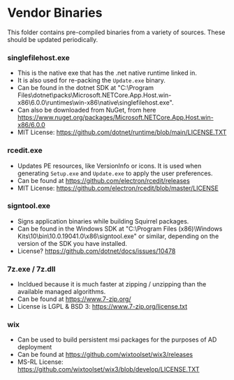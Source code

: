 # Vendor Binaries
This folder contains pre-compiled binaries from a variety of sources. These should be updated periodically.

### singlefilehost.exe
- This is the native exe that has the .net native runtime linked in. 
- It is also used for re-packing the `Update.exe` binary.
- Can be found in the dotnet SDK at "C:\Program Files\dotnet\packs\Microsoft.NETCore.App.Host.win-x86\6.0.0\runtimes\win-x86\native\singlefilehost.exe".
- Can also be downloaded from NuGet, from here https://www.nuget.org/packages/Microsoft.NETCore.App.Host.win-x86/6.0.0
- MIT License: https://github.com/dotnet/runtime/blob/main/LICENSE.TXT

### rcedit.exe
- Updates PE resources, like VersionInfo or icons. It is used when generating `Setup.exe` and `Update.exe` to apply the user preferences.
- Can be found at https://github.com/electron/rcedit/releases
- MIT License: https://github.com/electron/rcedit/blob/master/LICENSE

### signtool.exe
- Signs application binaries while building Squirrel packages.
- Can be found in the Windows SDK at "C:\Program Files (x86)\Windows Kits\10\bin\10.0.19041.0\x86\signtool.exe" or similar, depending on the version of the SDK you have installed.
- License? https://github.com/dotnet/docs/issues/10478

### 7z.exe / 7z.dll
- Incldued because it is much faster at zipping / unzipping than the available managed algorithms.
- Can be found at https://www.7-zip.org/
- License is LGPL & BSD 3: https://www.7-zip.org/license.txt

### wix
- Can be used to build persistent msi packages for the purposes of AD deployment
- Can be found at https://github.com/wixtoolset/wix3/releases
- MS-RL License: https://github.com/wixtoolset/wix3/blob/develop/LICENSE.TXT